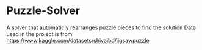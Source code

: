 # Puzzle-Solver
 A solver that automaticly rearranges puzzle pieces to find the solution
 Data used in the project is from https://www.kaggle.com/datasets/shivajbd/jigsawpuzzle